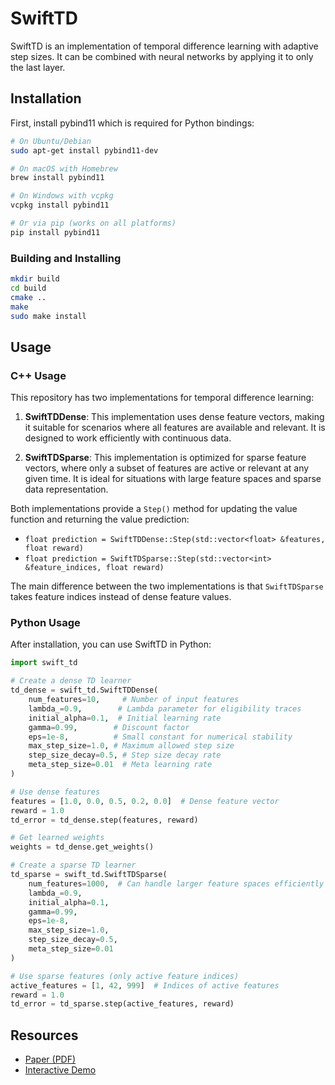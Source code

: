 # SwiftTD

SwiftTD is an implementation of temporal difference learning with adaptive step sizes. It can be combined with neural networks by applying it to only the last layer.

## Installation

First, install pybind11 which is required for Python bindings:

```bash
# On Ubuntu/Debian
sudo apt-get install pybind11-dev

# On macOS with Homebrew
brew install pybind11

# On Windows with vcpkg
vcpkg install pybind11

# Or via pip (works on all platforms)
pip install pybind11
```

### Building and Installing

```bash
mkdir build
cd build
cmake ..
make
sudo make install
```

## Usage

### C++ Usage
This repository has two implementations for temporal difference learning:

1. **SwiftTDDense**: This implementation uses dense feature vectors, making it suitable for scenarios where all features are available and relevant. It is designed to work efficiently with continuous data.

2. **SwiftTDSparse**: This implementation is optimized for sparse feature vectors, where only a subset of features are active or relevant at any given time. It is ideal for situations with large feature spaces and sparse data representation.

Both implementations provide a `Step()` method for updating the value function and returning the value prediction:

- `float prediction = SwiftTDDense::Step(std::vector<float> &features, float reward)`
- `float prediction = SwiftTDSparse::Step(std::vector<int> &feature_indices, float reward)`

The main difference between the two implementations is that `SwiftTDSparse` takes feature indices instead of dense feature values.

### Python Usage

After installation, you can use SwiftTD in Python:

```python
import swift_td

# Create a dense TD learner
td_dense = swift_td.SwiftTDDense(
    num_features=10,     # Number of input features
    lambda_=0.9,        # Lambda parameter for eligibility traces
    initial_alpha=0.1,  # Initial learning rate
    gamma=0.99,        # Discount factor
    eps=1e-8,          # Small constant for numerical stability
    max_step_size=1.0, # Maximum allowed step size
    step_size_decay=0.5, # Step size decay rate
    meta_step_size=0.01  # Meta learning rate
)

# Use dense features
features = [1.0, 0.0, 0.5, 0.2, 0.0]  # Dense feature vector
reward = 1.0
td_error = td_dense.step(features, reward)

# Get learned weights
weights = td_dense.get_weights()

# Create a sparse TD learner
td_sparse = swift_td.SwiftTDSparse(
    num_features=1000,  # Can handle larger feature spaces efficiently
    lambda_=0.9,
    initial_alpha=0.1,
    gamma=0.99,
    eps=1e-8,
    max_step_size=1.0,
    step_size_decay=0.5,
    meta_step_size=0.01
)

# Use sparse features (only active feature indices)
active_features = [1, 42, 999]  # Indices of active features
reward = 1.0
td_error = td_sparse.step(active_features, reward)
```

## Resources
- [Paper (PDF)](https://khurramjaved.com/swifttd.pdf)
- [Interactive Demo](https://khurramjaved.com/swifttd.html)

